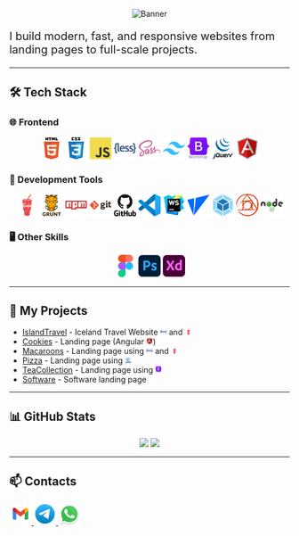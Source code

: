 <!-- Баннер -->
<p align="center">
  <img src="https://capsule-render.vercel.app/api?type=waving&color=0:ff0000,100:0000ff&height=200&section=header&text=Hi,%20I'm%20Alex%20-%20frontend%20developer🚀&fontSize=40&fontColor=ffffff&animation=fadeIn" alt="Banner" />
</p>

<p style="font-size:20px">
I build modern, fast, and responsive websites from landing pages to full-scale projects.
</p>

---

## 🛠 Tech Stack

### 🌐 Frontend

<p align="center">
    <img src="images/html.svg" width="40px" height="40px"/>
    <img src="images/css.svg" width="40px" height="40px"/>
    <img src="images/js.svg" width="40px" height="40px"/>
    <img src="images/less.svg" width="40px" height="40px"/>
    <img src="images/sass.svg" width="40px" height="40px"/>
    <img src="images/tailwind.svg" width="40px" height="40px"/>
    <img src="images/bootstrap.svg" width="40px" height="40px"/>
    <img src="images/jQuery.svg" width="40px" height="40px"/>
    <img src="images/Angular.svg" width="40px" height="40px"/>
</p>

### 🧰 Development Tools

<p align="center">
    <img src="images/gulp.svg" width="40px" height="40px"/>
    <img src="images/grunt.svg" width="40px" height="40px"/>
    <img src="images/npm.svg" width="40px" height="40px"/>
    <img src="images/git.svg" width="40px" height="40px"/>
    <img src="images/github.svg" width="40px" height="40px"/>
    <img src="images/vscode.svg" width="40px" height="40px"/>
    <img src="images/webstorm.svg" width="40px" height="40px"/>
    <img src="images/vite.svg" width="40px" height="40px"/>
    <img src="images/webpack.svg" width="40px" height="40px"/>
    <img src="images/postcss.svg" width="40px" height="40px"/>
    <img src="images/nodejs.svg" width="40px" height="40px"/>
</p>

### 🖥 Other Skills

<p align="center">
    <img src="images/figma.svg" width="40px" height="40px"/>
    <img src="images/photoshop.svg" width="40px" height="40px"/>
    <img src="images/xd.svg" width="40px" height="40px"/>
</p>

---

## 🚀 My Projects

- [IslandTravel](https://glacierad.github.io/Iceland.travel/) - Iceland Travel Website <img src="images/less.svg" width="12px" height="12px"/> and <img src="images/gulp.svg" width="12px" height="12px"/>
- [Cookies](https://glacierad.github.io/cookies/) - Landing page (Angular <img src="images/Angular.svg" width="12px" height="12px"/>)
- [Macaroons](https://glacierad.github.io/Macaroons/) - Landing page using <img src="images/less.svg" width="12px" height="12px"/> and <img src="images/gulp.svg" width="12px" height="12px"/>
- [Pizza](https://glacierad.github.io/PizzaCheff/) - Landing page using <img src="images/jQuery.svg" width="12px" height="12px"/>
- [TeaCollection](https://glacierad.github.io/TeaCollections/) - Landing page using <img src="images/bootstrap.svg" width="12px" height="12px"/>
- [Software](https://glacierad.github.io/Software/) - Software landing page

---

## 📊 GitHub Stats

<p align="center">
  <img src="https://github-readme-streak-stats.herokuapp.com?user=GlacierAD&theme=tokyonight&hide_border=true" height="150" />
  <img src="https://github-readme-stats.vercel.app/api/top-langs/?username=GlacierAD&layout=compact&theme=tokyonight&hide_border=true" height="150" />
</p>

---

## 📫 Contacts

  <a href="mailto:nxGlacierAD@gmail.com">
    <img src="images/gmail.svg" width="40" height="40" alt="Email" />
  </a>
  <a href="https://t.me/GlacierAD">
    <img src="images/telegram.svg" width="40" height="40" alt="Telegram" />
  </a>
  <a href="https://wa.me/+79161609427">
    <img src="images/whatsapp.svg" width="40" height="40" alt="Telegram" />
  </a>
  
